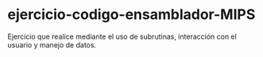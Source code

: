 # ejercicio-codigo-ensamblador-MIPS
Ejercicio que realice mediante el uso de subrutinas, interacción con el usuario y manejo de datos.
